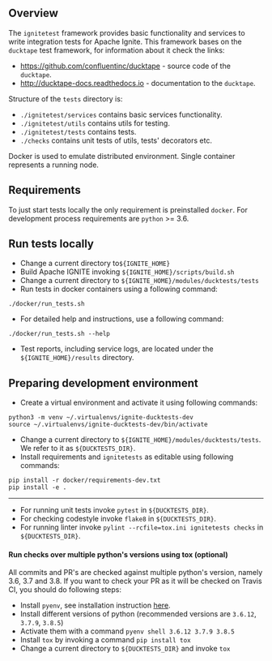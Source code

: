 ## Overview
The `ignitetest` framework provides basic functionality and services
to write integration tests for Apache Ignite. This framework bases on 
the `ducktape` test framework, for information about it check the links:
- https://github.com/confluentinc/ducktape - source code of the `ducktape`.
- http://ducktape-docs.readthedocs.io - documentation to the `ducktape`.

Structure of the `tests` directory is:
- `./ignitetest/services` contains basic services functionality.
- `./ignitetest/utils` contains utils for testing.
- `./ignitetest/tests` contains tests.
- `./checks` contains unit tests of utils, tests' decorators etc. 

Docker is used to emulate distributed environment. Single container represents 
a running node.

## Requirements
To just start tests locally the only requirement is preinstalled `docker`. 
For development process requirements are `python` >= 3.6.

## Run tests locally
- Change a current directory to`${IGNITE_HOME}`
- Build Apache IGNITE invoking `${IGNITE_HOME}/scripts/build.sh`
- Change a current directory to `${IGNITE_HOME}/modules/ducktests/tests`
- Run tests in docker containers using a following command:
```
./docker/run_tests.sh
```
- For detailed help and instructions, use a following command:
```
./docker/run_tests.sh --help
```
- Test reports, including service logs, are located under the `${IGNITE_HOME}/results` directory.

## Preparing development environment
- Create a virtual environment and activate it using following commands:
```
python3 -m venv ~/.virtualenvs/ignite-ducktests-dev
source ~/.virtualenvs/ignite-ducktests-dev/bin/activate
```
- Change a current directory to `${IGNITE_HOME}/modules/ducktests/tests`. We refer to it as `${DUCKTESTS_DIR}`.
- Install requirements and `ignitetests` as editable using following commands:
```
pip install -r docker/requirements-dev.txt
pip install -e .
```
---

- For running unit tests invoke `pytest` in `${DUCKTESTS_DIR}`.
- For checking codestyle invoke `flake8` in `${DUCKTESTS_DIR}`.
- For running linter invoke `pylint --rcfile=tox.ini ignitetests checks` in `${DUCKTESTS_DIR}`.

#### Run checks over multiple python's versions using tox (optional)
All commits and PR's are checked against multiple python's version, namely 3.6, 3.7 and 3.8.
If you want to check your PR as it will be checked on Travis CI, you should do following steps:

- Install `pyenv`, see installation instruction [here](https://github.com/pyenv/pyenv#installation).
- Install different versions of python (recommended versions are `3.6.12`, `3.7.9`, `3.8.5`)
- Activate them with a command `pyenv shell 3.6.12 3.7.9 3.8.5`
- Install `tox` by invoking a command `pip install tox`
- Change a current directory to `${DUCKTESTS_DIR}` and invoke `tox`
